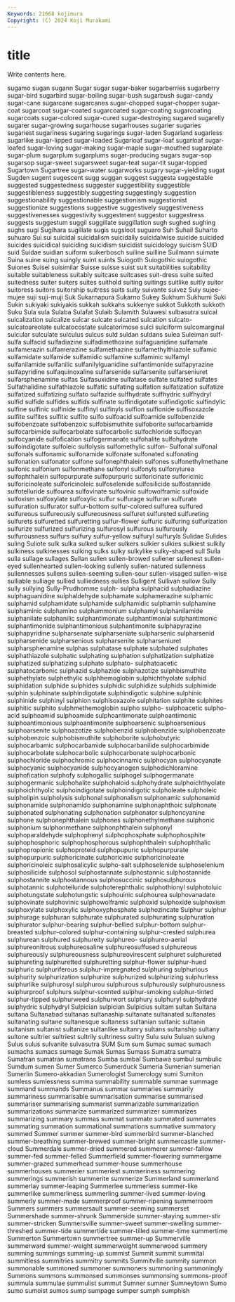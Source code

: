 ```yaml
---
Keywords: 21668 kojimura
Copyright: (C) 2024 Koji Murakami
---
```


# title

Write contents here.



 sugamo sugan
sugann Sugar sugar sugar-baker sugarberries sugarberry sugar-bird sugarbird sugar-boiling sugar-bush
sugarbush sugar-candy sugar-cane sugarcane sugarcanes sugar-chopped sugar-chopper sugar-coat sugarcoat sugar-coated
sugarcoated sugar-coating sugarcoating sugarcoats sugar-colored sugar-cured sugar-destroying sugared sugarelly sugarer
sugar-growing sugarhouse sugarhouses sugarier sugaries sugariest sugariness sugaring sugarings sugar-laden
Sugarland sugarless sugarlike sugar-lipped sugar-loaded Sugarloaf sugar-loaf sugarloaf sugar-loafed sugar-loving
sugar-making sugar-maple sugar-mouthed sugarplate sugar-plum sugarplum sugarplums sugar-producing sugars sugar-sop
sugarsop sugar-sweet sugarsweet sugar-teat sugar-tit sugar-topped Sugartown Sugartree sugar-water sugarworks
sugary sugar-yielding sugat Sugden sugent sugescent sugg suggan suggest suggesta
suggestable suggested suggestedness suggester suggestibility suggestible suggestibleness suggestibly suggesting suggestingly
suggestion suggestionability suggestionable suggestionism suggestionist suggestionize suggestions suggestive suggestively suggestiveness
suggestivenesses suggestivity suggestment suggestor suggestress suggests suggestum suggil suggillate suggillation
sugh sughed sughing sughs sugi Sugihara sugillate sugis sugsloot suguaro
Suh Suhail Suharto suhuaro Sui sui suicidal suicidalism suicidally suicidalwise
suicide suicided suicides suicidical suiciding suicidism suicidist suicidology suicism SUID
suid Suidae suidian suiform suikerbosch suiline suilline Suilmann suimate Suina
suine suing suingly suint suints Suiogoth Suiogothic suiogothic Suiones Suisei
suisimilar Suisse suisse suist suit suitabilities suitability suitable suitableness suitably
suitcase suitcases suit-dress suite suited suitedness suiter suiters suites suithold
suiting suitings suitlike suitly suitor suitoress suitors suitorship suitress suits
suity suivante suivez Suiy sujee-mujee suji suji-muji Suk Sukarnapura Sukarno
Sukey Sukhum Sukhumi Suki Sukin sukiyaki sukiyakis sukkah sukkahs sukkenye
sukkot Sukkoth sukkoth Suku Sula sula Sulaba Sulafat Sulaib Sulamith
Sulawesi sulbasutra sulcal sulcalization sulcalize sulcar sulcate sulcated sulcation sulcato-
sulcatoareolate sulcatocostate sulcatorimose sulci sulciform sulcomarginal sulcular sulculate sulculus sulcus
suld suldan suldans sulea Suleiman sulf- sulfa sulfacid sulfadiazine sulfadimethoxine
sulfaguanidine sulfamate sulfamerazin sulfamerazine sulfamethazine sulfamethylthiazole sulfamic sulfamidate sulfamide sulfamidic
sulfamine sulfaminic sulfamyl sulfanilamide sulfanilic sulfanilylguanidine sulfantimonide sulfapyrazine sulfapyridine sulfaquinoxaline
sulfarsenide sulfarsenite sulfarseniuret sulfarsphenamine sulfas Sulfasuxidine sulfatase sulfate sulfated sulfates
Sulfathalidine sulfathiazole sulfatic sulfating sulfation sulfatization sulfatize sulfatized sulfatizing sulfato
sulfazide sulfhydrate sulfhydric sulfhydryl sulfid sulfide sulfides sulfids sulfinate sulfindigotate
sulfindigotic sulfindylic sulfine sulfinic sulfinide sulfinyl sulfinyls sulfion sulfionide sulfisoxazole
sulfite sulfites sulfitic sulfito sulfo sulfoacid sulfoamide sulfobenzide sulfobenzoate sulfobenzoic
sulfobismuthite sulfoborite sulfocarbamide sulfocarbimide sulfocarbolate sulfocarbolic sulfochloride sulfocyan sulfocyanide sulfofication
sulfogermanate sulfohalite sulfohydrate sulfoindigotate sulfoleic sulfolysis sulfomethylic sulfon- Sulfonal sulfonal
sulfonals sulfonamic sulfonamide sulfonate sulfonated sulfonating sulfonation sulfonator sulfone sulfonephthalein
sulfones sulfonethylmethane sulfonic sulfonium sulfonmethane sulfonyl sulfonyls sulfonylurea sulfophthalein sulfopurpurate
sulfopurpuric sulforicinate sulforicinic sulforicinoleate sulforicinoleic sulfoselenide sulfosilicide sulfostannide sulfotelluride sulfourea
sulfovinate sulfovinic sulfowolframic sulfoxide sulfoxism sulfoxylate sulfoxylic sulfur sulfurage sulfuran
sulfurate sulfuration sulfurator sulfur-bottom sulfur-colored sulfurea sulfured sulfureous sulfureously sulfureousness
sulfuret sulfureted sulfureting sulfurets sulfuretted sulfuretting sulfur-flower sulfuric sulfuring sulfurization
sulfurize sulfurized sulfurizing sulfurosyl sulfurous sulfurously sulfurousness sulfurs sulfury sulfur-yellow
sulfuryl sulfuryls Sulidae Sulides suling Suliote sulk sulka sulked sulker
sulkers sulkier sulkies sulkiest sulkily sulkiness sulkinesses sulking sulks sulky
sulkylike sulky-shaped sull Sulla sulla sullage sullages Sullan sullen sullen-browed
sullener sullenest sullen-eyed sullenhearted sullen-looking sullenly sullen-natured sullenness sullennesses sullens
sullen-seeming sullen-sour sullen-visaged sullen-wise sulliable sulliage sullied sulliedness sullies Sulligent
Sullivan sullow Sully sully sullying Sully-Prudhomme sulph- sulpha sulphacid sulphadiazine
sulphaguanidine sulphaldehyde sulphamate sulphamerazine sulphamic sulphamid sulphamidate sulphamide sulphamidic sulphamin
sulphamine sulphaminic sulphamino sulphammonium sulphamyl sulphanilamide sulphanilate sulphanilic sulphantimonate sulphantimonial
sulphantimonic sulphantimonide sulphantimonious sulphantimonite sulphapyrazine sulphapyridine sulpharsenate sulpharseniate sulpharsenic sulpharsenid
sulpharsenide sulpharsenious sulpharsenite sulpharseniuret sulpharsphenamine sulphas sulphatase sulphate sulphated sulphates
sulphathiazole sulphatic sulphating sulphation sulphatization sulphatize sulphatized sulphatizing sulphato sulphato-
sulphatoacetic sulphatocarbonic sulphazid sulphazide sulphazotize sulphbismuthite sulphethylate sulphethylic sulphhemoglobin sulphichthyolate
sulphid sulphidation sulphide sulphides sulphidic sulphidize sulphids sulphimide sulphin sulphinate
sulphindigotate sulphindigotic sulphine sulphinic sulphinide sulphinyl sulphion sulphisoxazole sulphitation sulphite
sulphites sulphitic sulphito sulphmethemoglobin sulpho sulpho- sulphoacetic sulpho-acid sulphoamid sulphoamide
sulphoantimonate sulphoantimonic sulphoantimonious sulphoantimonite sulphoarsenic sulphoarsenious sulphoarsenite sulphoazotize sulphobenzid sulphobenzide
sulphobenzoate sulphobenzoic sulphobismuthite sulphoborite sulphobutyric sulphocarbamic sulphocarbamide sulphocarbanilide sulphocarbimide sulphocarbolate
sulphocarbolic sulphocarbonate sulphocarbonic sulphochloride sulphochromic sulphocinnamic sulphocyan sulphocyanate sulphocyanic sulphocyanide
sulphocyanogen sulphodichloramine sulphofication sulphofy sulphogallic sulphogel sulphogermanate sulphogermanic sulphohalite sulphohaloid
sulphohydrate sulphoichthyolate sulphoichthyolic sulphoindigotate sulphoindigotic sulpholeate sulpholeic sulpholipin sulpholysis sulphonal
sulphonalism sulphonamic sulphonamid sulphonamide sulphonamido sulphonamine sulphonaphthoic sulphonate sulphonated sulphonating
sulphonation sulphonator sulphoncyanine sulphone sulphonephthalein sulphones sulphonethylmethane sulphonic sulphonium sulphonmethane
sulphonphthalein sulphonyl sulphoparaldehyde sulphophenyl sulphophosphate sulphophosphite sulphophosphoric sulphophosphorous sulphophthalein sulphophthalic
sulphopropionic sulphoproteid sulphopupuric sulphopurpurate sulphopurpuric sulphoricinate sulphoricinic sulphoricinoleate sulphoricinoleic sulphosalicylic
sulpho-salt sulphoselenide sulphoselenium sulphosilicide sulphosol sulphostannate sulphostannic sulphostannide sulphostannite sulphostannous
sulphosuccinic sulphosulphurous sulphotannic sulphotelluride sulphoterephthalic sulphothionyl sulphotoluic sulphotungstate sulphotungstic sulphouinic
sulphourea sulphovanadate sulphovinate sulphovinic sulphowolframic sulphoxid sulphoxide sulphoxism sulphoxylate sulphoxylic
sulphoxyphosphate sulphozincate Sulphur sulphur sulphurage sulphuran sulphurate sulphurated sulphurating sulphuration
sulphurator sulphur-bearing sulphur-bellied sulphur-bottom sulphur-breasted sulphur-colored sulphur-containing sulphur-crested sulphurea sulphurean
sulphured sulphureity sulphureo- sulphureo-aerial sulphureonitrous sulphureosaline sulphureosuffused sulphureous sulphureously sulphureousness
sulphureovirescent sulphuret sulphureted sulphureting sulphuretted sulphuretting sulphur-flower sulphur-hued sulphuric sulphuriferous
sulphur-impregnated sulphuring sulphurious sulphurity sulphurization sulphurize sulphurized sulphurizing sulphurless sulphurlike
sulphurosyl sulphurou sulphurous sulphurously sulphurousness sulphurproof sulphurs sulphur-scented sulphur-smoking sulphur-tinted
sulphur-tipped sulphurweed sulphurwort sulphury sulphuryl sulphydrate sulphydric sulphydryl Sulpician sulpician
Sulpicius sultam sultan Sultana sultana Sultanabad sultanas sultanaship sultanate sultanated
sultanates sultanating sultane sultanesque sultaness sultanian sultanic sultanin sultanism sultanist
sultanize sultanlike sultanry sultans sultanship sultany sultone sultrier sultriest sultrily
sultriness sultry Sulu sulu Suluan sulung Sulus sulus sulvanite sulvasutra
SUM Sum sum Sumac sumac sumach sumachs sumacs sumage Sumak
Sumas Sumass Sumatra sumatra Sumatran sumatran sumatrans Sumba sumbal Sumbawa
sumbul sumbulic Sumdum sumen Sumer Sumerco Sumerduck Sumeria Sumerian sumerian
Sumerlin Sumero-akkadian Sumerologist Sumerology sumi Sumiton sumless sumlessness summa summability
summable summae summage summand summands Summanus summar summaries summarily summariness
summarisable summarisation summarise summarised summariser summarising summarist summarizable summarization summarizations
summarize summarized summarizer summarizes summarizing summary summas summat summate summated
summates summating summation summational summations summative summatory summed Summer summer
summer-bird summerbird summer-blanched summer-breathing summer-brewed summer-bright summercastle summer-cloud Summerdale summer-dried
summered summerer summer-fallow summer-fed summer-felled Summerfield summer-flowering summergame summer-grazed summerhead
summer-house summerhouse summerhouses summerier summeriest summeriness summering summerings summerish summerite
summerize Summerland summerland summerlay summer-leaping Summerlee summerless summer-like summerlike summerliness
summerling summer-lived summer-loving summerly summer-made summerproof summer-ripening summerroom Summers summers
summersault summer-seeming summerset Summershade summer-shrunk Summerside summer-staying summer-stir summer-stricken Summersville
summer-sweet summer-swelling summer-threshed summer-tide summertide summer-tilled summer-time summertime Summerton Summertown
summertree summer-up Summerville summerward summer-weight summerweight summerwood summery summing summings
summing-up summist Summit summit summital summitless summitries summitry summits Summitville
summity summon summonable summoned summoner summoners summoning summoningly Summons summons
summonsed summonses summonsing summons-proof summula summulae summulist summut Sumner sumner
Sumneytown Sumo sumo sumoist sumos sump sumpage sumper sumph sumphish
